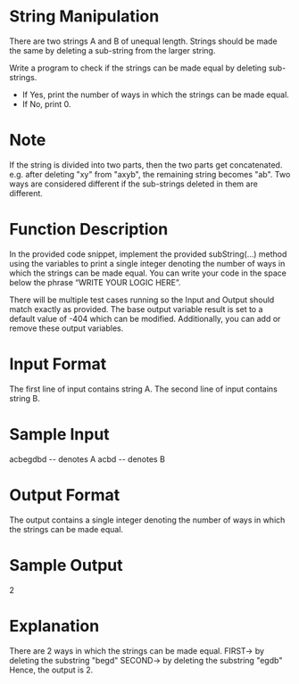 # String Manipulation

There are two strings A and B of unequal length.
Strings should be made the same by deleting a sub-string from the larger string.

Write a program to check if the strings can be made equal by deleting sub-strings.
- If Yes, print the number of ways in which the strings can be made equal.
- If No, print 0.

# Note
If the string is divided into two parts, then the two parts get concatenated. e.g. after deleting "xy" from "axyb", the remaining string becomes "ab".
Two ways are considered different if the sub-strings deleted in them are different.

# Function Description
In the provided code snippet, implement the provided subString(...) method using the variables to print a single integer denoting the number of ways in which the strings can be made equal. You can write your code in the space below the phrase “WRITE YOUR LOGIC HERE”. 

There will be multiple test cases running so the Input and Output should match exactly as provided.
The base output variable result is set to a default value of -404 which can be modified. Additionally, you can add or remove these output variables.

# Input Format
The first line of input contains string A.
The second line of input contains string B.
  
# Sample Input
acbegdbd   -- denotes A
acbd           -- denotes B
 
# Output Format
The output contains a single integer denoting the number of ways in which the strings can be made equal.
 
# Sample Output
2

# Explanation
There are 2 ways in which the strings can be made equal.
FIRST-> by deleting the substring "begd"
SECOND-> by deleting the substring "egdb"
Hence, the output is 2.